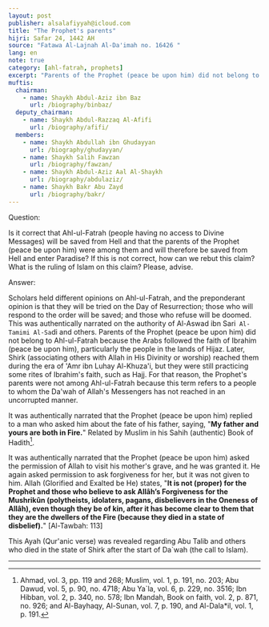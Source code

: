 ```yaml
---
layout: post
publisher: alsalafiyyah@icloud.com
title: "The Prophet's parents"
hijri: Safar 24, 1442 AH
source: "Fatawa Al-Lajnah Al-Da'imah no. 16426 "
lang: en
note: true
category: [ahl-fatrah, prophets]
excerpt: "Parents of the Prophet (peace be upon him) did not belong to Ahl-ul-Fatrah because the Arabs followed the faith of Ibrahim (peace be upon him), particularly the people in the lands of Hijaz. Later, Shirk (associating others with Allah in His Divinity or worship) reached them during the era of 'Amr ibn Luhay Al-Khuza'i, but they were still practicing some rites of Ibrahim's faith, such as Hajj."
muftis:
  chairman: 
    - name: Shaykh Abdul-Aziz ibn Baz
      url: /biography/binbaz/
  deputy_chairman:
    - name: Shaykh Abdul-Razzaq Al-Afifi
      url: /biography/afifi/
  members: 
    - name: Shaykh Abdullah ibn Ghudayyan
      url: /biography/ghudayyan/
    - name: Shaykh Salih Fawzan
      url: /biography/fawzan/
    - name: Shaykh Abdul-Aziz Aal Al-Shaykh
      url: /biography/abdulaziz/
    - name: Shaykh Bakr Abu Zayd
      url: /biography/bakr/
---
```


Question:

Is it correct that Ahl-ul-Fatrah (people having no access to Divine Messages) will be saved from Hell and that the parents of the Prophet (peace be upon him) were among them and will therefore be saved from Hell and enter Paradise? If this is not correct, how can we rebut this claim? What is the ruling of Islam on this claim? Please, advise.

Answer: 

Scholars held different opinions on Ahl-ul-Fatrah, and the preponderant opinion is that they will be tried on the Day of Resurrection; those who will respond to the order will be saved; and those who refuse will be doomed. This was authentically narrated on the authority of Al-Aswad ibn Sari` Al-Tamimi Al-Sa`di and others. Parents of the Prophet (peace be upon him) did not belong to Ahl-ul-Fatrah because the Arabs followed the faith of Ibrahim (peace be upon him), particularly the people in the lands of Hijaz. Later, Shirk (associating others with Allah in His Divinity or worship) reached them during the era of 'Amr ibn Luhay Al-Khuza'i, but they were still practicing some rites of Ibrahim's faith, such as Hajj. For that reason, the Prophet's parents were not among Ahl-ul-Fatrah because this term refers to a people to whom the Da'wah of Allah's Messengers has not reached in an uncorrupted manner. 

It was authentically narrated that the Prophet (peace be upon him) replied to a man who asked him about the fate of his father, saying, "**My father and yours are both in Fire.**" Related by Muslim in his Sahih (authentic) Book of Hadith[^1]. 

It was authentically narrated that the Prophet (peace be upon him) asked the permission of Allah to visit his mother's grave, and he was granted it. He again asked permission to ask forgiveness for her, but it was not given to him. Allah (Glorified and Exalted be He) states, "**It is not (proper) for the Prophet and those who believe to ask Allâh’s Forgiveness for the Mushrikûn (polytheists, idolaters, pagans, disbelievers in the Oneness of Allâh), even though they be of kin, after it has become clear to them that they are the dwellers of the Fire (because they died in a state of disbelief).**" [Al-Tawbah: 113] 

This Ayah (Qur'anic verse) was revealed regarding Abu Talib and others who died in the state of Shirk after the start of Da`wah (the call to Islam).

---

[^1]: Ahmad, vol. 3, pp. 119 and 268; Muslim, vol. 1, p. 191, no. 203; Abu Dawud, vol. 5, p. 90, no. 4718; Abu Ya`la, vol. 6, p. 229, no. 3516; Ibn Hibban, vol. 2, p. 340, no. 578; Ibn Mandah, Book on faith, vol. 2, p. 871, no. 926; and Al-Bayhaqy, Al-Sunan, vol. 7, p. 190, and Al-Dala*il, vol. 1, p. 191.
